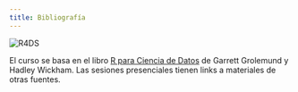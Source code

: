 ```yaml
---
title: Bibliografía
---
```


<img src="https://d33wubrfki0l68.cloudfront.net/b88ef926a004b0fce72b2526b0b5c4413666a4cb/24a30/cover.png" style="max-width:15%;min-width:40px;" alt="R4DS" />

El curso se basa en el libro [R para Ciencia de Datos](http://es.r4ds.hadley.nz/) de Garrett Grolemund y Hadley Wickham. Las sesiones presenciales tienen links a materiales de otras fuentes.



